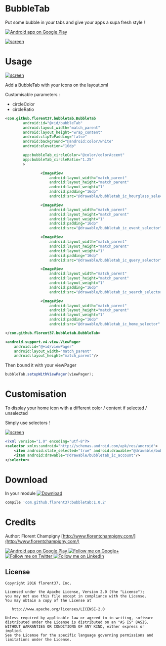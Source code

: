 # BubbleTab

Put some bubble in your tabs and give your apps a supa fresh style !

<a href="https://goo.gl/WXW8Dc">
  <img alt="Android app on Google Play" src="https://developer.android.com/images/brand/en_app_rgb_wo_45.png" />
</a>



[![screen](https://raw.githubusercontent.com/florent37/BubbleTab/master/media/withScreen_cropped.png)](https://github.com/florent37/BubbleTab)

# Usage

[![screen](https://raw.githubusercontent.com/florent37/BubbleTab/master/media/video.gif)](https://github.com/florent37/BubbleTab)

Add a BubbleTab with your icons on the layout.xml

Customisable parameters :
- circleColor
- circleRatio

```xml
<com.github.florent37.bubbletab.BubbleTab
        android:id="@+id/bubbleTab"
        android:layout_width="match_parent"
        android:layout_height="wrap_content"
        android:clipToPadding="false"
        android:background="@android:color/white"
        android:elevation="10dp"

        app:bubbleTab_circleColor="@color/colorAccent"
        app:bubbleTab_circleRatio="1.25"
        >

                <ImageView
                    android:layout_width="match_parent"
                    android:layout_height="match_parent"
                    android:layout_weight="1"
                    android:padding="16dp"
                    android:src="@drawable/bubbletab_ic_hourglass_selector" />

                <ImageView
                    android:layout_width="match_parent"
                    android:layout_height="match_parent"
                    android:layout_weight="1"
                    android:padding="16dp"
                    android:src="@drawable/bubbletab_ic_event_selector" />

                <ImageView
                    android:layout_width="match_parent"
                    android:layout_height="match_parent"
                    android:layout_weight="1"
                    android:padding="16dp"
                    android:src="@drawable/bubbletab_ic_query_selector" />

                <ImageView
                    android:layout_width="match_parent"
                    android:layout_height="match_parent"
                    android:layout_weight="1"
                    android:padding="16dp"
                    android:src="@drawable/bubbletab_ic_search_selector" />

                <ImageView
                    android:layout_width="match_parent"
                    android:layout_height="match_parent"
                    android:layout_weight="1"
                    android:padding="16dp"
                    android:src="@drawable/bubbletab_ic_home_selector" />

</com.github.florent37.bubbletab.BubbleTab>

<android.support.v4.view.ViewPager
    android:id="@+id/viewPager"
    android:layout_width="match_parent"
    android:layout_height="match_parent"/>
```

Then bound it with your viewPager

```java
bubbleTab.setupWithViewPager(viewPager);
```

# Customisation

To display your home icon with a different color / content if selected / unselected

Simply use selectors !

[![screen](https://raw.githubusercontent.com/florent37/BubbleTab/master/media/different_icon.gif)](https://github.com/florent37/BubbleTab)

```xml
<?xml version="1.0" encoding="utf-8"?>
<selector xmlns:android="http://schemas.android.com/apk/res/android">
    <item android:state_selected="true" android:drawable="@drawable/bubbletab_ic_account_selected"/>
    <item android:drawable="@drawable/bubbletab_ic_account"/>
</selector>
```

# Download

In your module [![Download](https://api.bintray.com/packages/florent37/maven/BubbleTab/images/download.svg)](https://bintray.com/florent37/maven/BubbleTab/_latestVersion)
```groovy
compile 'com.github.florent37:bubbletab:1.0.2'
```

# Credits

Author: Florent Champigny [http://www.florentchampigny.com/](http://www.florentchampigny.com/)


<a href="https://goo.gl/WXW8Dc">
  <img alt="Android app on Google Play" src="https://developer.android.com/images/brand/en_app_rgb_wo_45.png" />
</a>


<a href="https://plus.google.com/+florentchampigny">
  <img alt="Follow me on Google+"
       src="https://raw.githubusercontent.com/florent37/DaVinci/master/mobile/src/main/res/drawable-hdpi/gplus.png" />
</a>
<a href="https://twitter.com/florent_champ">
  <img alt="Follow me on Twitter"
       src="https://raw.githubusercontent.com/florent37/DaVinci/master/mobile/src/main/res/drawable-hdpi/twitter.png" />
</a>
<a href="https://www.linkedin.com/in/florentchampigny">
  <img alt="Follow me on LinkedIn"
       src="https://raw.githubusercontent.com/florent37/DaVinci/master/mobile/src/main/res/drawable-hdpi/linkedin.png" />
</a>


License
--------

    Copyright 2016 florent37, Inc.

    Licensed under the Apache License, Version 2.0 (the "License");
    you may not use this file except in compliance with the License.
    You may obtain a copy of the License at

       http://www.apache.org/licenses/LICENSE-2.0

    Unless required by applicable law or agreed to in writing, software
    distributed under the License is distributed on an "AS IS" BASIS,
    WITHOUT WARRANTIES OR CONDITIONS OF ANY KIND, either express or implied.
    See the License for the specific language governing permissions and
    limitations under the License.
